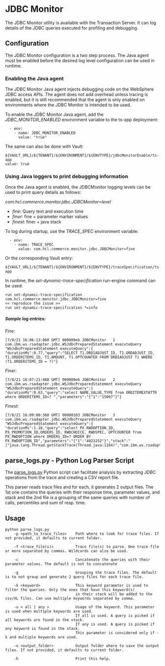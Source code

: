 # JDBC Monitor

The JDBC Monitor utility is available with the Transaction Server. It can log details of the JDBC queries executed for profiling and debugging. 

## Configuration

The JDBC Monitor configuration is a two step process. The Java agent must be enabled before the desired log level configuration can be used in runtime.

### Enabling the Java agent

The JDBC Monitor Java agent injects debugging code on the WebSphere JDBC access APIs. The agent does not add overhead unless tracing is enabled, but it is still
recommended that the agent is only enabled on environments where the JDBC Monitor is intended to be used.

To enable the JDBC Monitor Java agent, add the *JDBC_MONITOR_ENABLED* environment variable to the ts-app deployment:

```
  - env:
    - name: JDBC_MONITOR_ENABLED
      value: "true"
```

The same can also be done with Vault:

```
${VAULT_URL}/${TENANT}/${ENVIRONMENT}/${ENVTYPE}/jdbcMonitorEnable/ts-app
value: true
```

### Using Java loggers to print debugging information

Once the Java agent is enabled, the JDBCMonitor logging levels can be used to print query details as follows:

*com.hcl.commerce.monitor.jdbc.JDBCMonitor=level*
- *fine*: Query text and execution time
- *finer*: fine + parameter marker values
- *finest*: finer + java stack

To log during startup, use the *TRACE_SPEC*  environment variable:

```
  - env:
    - name: TRACE_SPEC
      value: com.hcl.commerce.monitor.jdbc.JDBCMonitor=fine
```

Or the corresponding Vault entry:

```
${VAULT_URL}/${TENANT}/${ENVIRONMENT}/${ENVTYPE}/traceSpecification/ts-app
```

In runtime, the *set-dynamic-trace-specification* run-engine command can be used:

```
run set-dynamic-trace-specification com.hcl.commerce.monitor.jdbc.JDBCMonitor=fine
<< reproduce the issue >> 
run set-dynamic-trace-specification *=info
```


##### Sample log entries:

*Fine:*

```
[7/8/21 16:06:13:860 GMT] 000000eb JDBCMonitor   1 com.ibm.ws.rsadapter.jdbc.WSJdbcPreparedStatement executeQuery "WSJdbcPreparedStatement executeQuery":{ "durationMs":0.77,"query":"SELECT T1.ORDIADJUST_ID, T1.ORDADJUST_ID, T1.ORDERITEMS_ID, T1.AMOUNT, T1.OPTCOUNTER FROM ORDIADJUST T1 WHERE (T1.ORDERITEMS_ID = ?)"}
```
*Finer:*

```
[7/8/21 16:07:21:488 GMT] 000000eb JDBCMonitor   2 com.ibm.ws.rsadapter.jdbc.WSJdbcPreparedStatement executeQuery "WSJdbcPreparedStatement executeQuery":{ "durationMs":0.63,"query":"select NAME,VALUE,TYPE from ORDITEMEXTATTR where ORDERITEMS_ID=? ","parameters":"{"1":"15007"}"}
```
*Finest:*

```
[7/8/21 16:09:00:360 GMT] 00000103 JDBCMonitor   3 com.ibm.ws.rsadapter.jdbc.WSJdbcPreparedStatement executeQuery "WSJdbcPreparedStatement executeQuery":{ "durationMs":1.18,"query":"select PX_RWDOPTION_ID, PX_PROMOTION_ID,ORDERS_ID, RWDCHOICE, RWDSPEC, OPTCOUNTER from PX_RWDOPTION where ORDERS_ID=? ORDER BY PX_RWDOPTION_ID","parameters":"{"1":"4023252"}","stack":"["java.lang.Thread.getStackTrace(Thread.java:1164)","com.ibm.ws.rsadapter.jdbc.WSJdbcPreparedStatement.executeQuery(WSJdbcPreparedStatement.java:778)","com.ibm.commerce.base.helpers.BaseJDBCHelper.executeQuery(BaseJDBCHelper.java:408)..."
```

## parse_logs.py - Python Log Parser Script 

The [parse_logs.py](parse_logs.py) Python script can facilitate analysis by extracting JDBC operations from the trace and creating a CSV report file.


>>>
  This parser reads trace files and for each, it generates 2 output files. The 1st one contains the queries with their response time,
  parameter values, and stack and the 2nd file is a grouping of the same queries with number of calls, percentiles and sum of resp. time.

  Usage
  -----
    python parse_logs.py
        -p <path_to_trace_files>    Path where to look for trace files. If not provided, it defaults to current folder.

        -f <trace_file(s)>          Trace file(s) to parse. One trace file or more separated by commas. Wildcards can also be used.

        -c                          Concatenate the queries with their parameter values. The default is not to concatenate

        -g                          Grouping the trace files. The default is to not group and generate 2 query files for each trace file.

        -k <keyword>                This keyword parameter is used to filter the queries. Only the ones that have this keyword(s)
                                    in their stack will be added to the csv/XL files. Can use multiple keywords separated by comma.

        -u < all | any >            Usage of the keyword. This parameter is used when multiple keywords are used.
                                    If all is used. A query is picked if all keywords are found in the stack.
                                    If any is used. A query is picked if any keyword is found in the stack.
                                    This parameter is considered only if -k and multiple keywords are used.

        -o <output_folder>          Output folder where to save the output files. If not provided, it defaults to current folder.

        -h                          Print this help.
>>>
